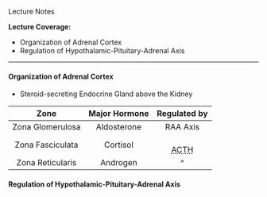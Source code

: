 Lecture Notes

**Lecture Coverage:**
- Organization of Adrenal Cortex
- Regulation of Hypothalamic-Pituitary-Adrenal Axis

---
#### **Organization of Adrenal Cortex**
- Steroid-secreting Endocrine Gland above the Kidney

|       Zone       | Major Hormone |                       Regulated by                        |
| :--------------: | :-----------: | :-------------------------------------------------------: |
| Zona Glomerulosa |  Aldosterone  |                         RAA Axis                          |
| Zona Fasciculata |   Cortisol    | <br><abbr Title="Adrenocorticotropic Hormone">ACTH</abbr> |
| Zona Reticularis |   Androgen    |                             ^                             |


#### **Regulation of Hypothalamic-Pituitary-Adrenal Axis**